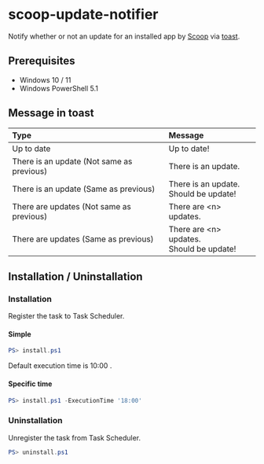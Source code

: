# scoop-update-notifier

Notify whether or not an update for an installed app by [Scoop](https://github.com/ScoopInstaller/Scoop) via [toast](https://learn.microsoft.com/en-us/windows/apps/design/shell/tiles-and-notifications/toast-notifications-overview).

## Prerequisites

* Windows 10 / 11
* Windows PowerShell 5.1

## Message in toast

| Type | Message |
| :--- | :--- |
| Up to date | Up to date! |
| There is an update (Not same as previous) | There is an update. |
| There is an update (Same as previous) | There is an update.<br>Should be update! |
| There are updates (Not same as previous) |There are \<n\> updates. |
| There are updates (Same as previous) | There are \<n\> updates.<br>Should be update! |

## Installation / Uninstallation

### Installation

Register the task to Task Scheduler.

#### Simple

```PowerShell
PS> install.ps1
```

Default execution time is 10:00 .

#### Specific time

```PowerShell
PS> install.ps1 -ExecutionTime '18:00'
```

### Uninstallation

Unregister the task from Task Scheduler.

```PowerShell
PS> uninstall.ps1
```
